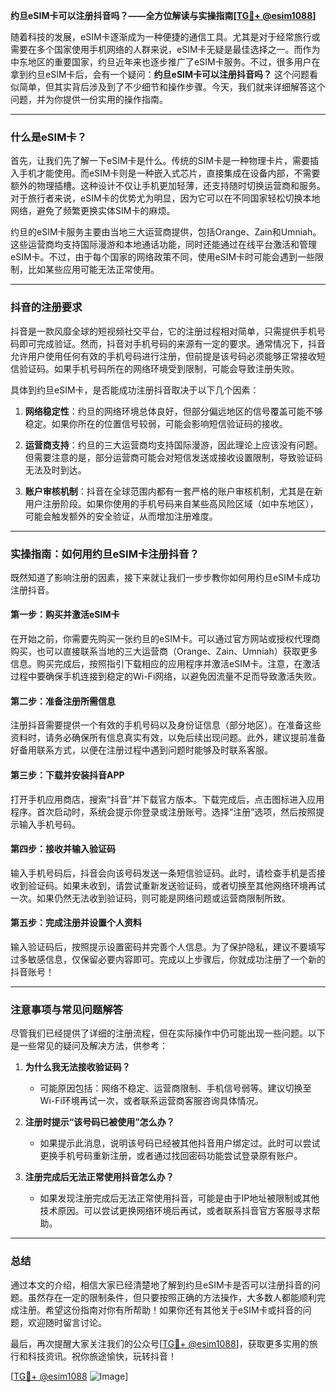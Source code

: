 **约旦eSIM卡可以注册抖音吗？——全方位解读与实操指南[[TG💪+ @esim1088](https://t.me/s/esim1088)]**

随着科技的发展，eSIM卡逐渐成为一种便捷的通信工具。尤其是对于经常旅行或需要在多个国家使用手机网络的人群来说，eSIM卡无疑是最佳选择之一。而作为中东地区的重要国家，约旦近年来也逐步推广了eSIM卡服务。不过，很多用户在拿到约旦eSIM卡后，会有一个疑问：**约旦eSIM卡可以注册抖音吗？** 这个问题看似简单，但其实背后涉及到了不少细节和操作步骤。今天，我们就来详细解答这个问题，并为你提供一份实用的操作指南。

---

### 什么是eSIM卡？

首先，让我们先了解一下eSIM卡是什么。传统的SIM卡是一种物理卡片，需要插入手机才能使用。而eSIM卡则是一种嵌入式芯片，直接集成在设备内部，不需要额外的物理插槽。这种设计不仅让手机更加轻薄，还支持随时切换运营商和服务。对于旅行者来说，eSIM卡的优势尤为明显，因为它可以在不同国家轻松切换本地网络，避免了频繁更换实体SIM卡的麻烦。

约旦的eSIM卡服务主要由当地三大运营商提供，包括Orange、Zain和Umniah。这些运营商均支持国际漫游和本地通话功能，同时还能通过在线平台激活和管理eSIM卡。不过，由于每个国家的网络政策不同，使用eSIM卡时可能会遇到一些限制，比如某些应用可能无法正常使用。

---

### 抖音的注册要求

抖音是一款风靡全球的短视频社交平台，它的注册过程相对简单，只需提供手机号码即可完成验证。然而，抖音对手机号码的来源有一定的要求。通常情况下，抖音允许用户使用任何有效的手机号码进行注册，但前提是该号码必须能够正常接收短信验证码。如果手机号码所在的网络环境受到限制，可能会导致注册失败。

具体到约旦eSIM卡，是否能成功注册抖音取决于以下几个因素：

1. **网络稳定性**：约旦的网络环境总体良好，但部分偏远地区的信号覆盖可能不够稳定。如果你所在的位置信号较弱，可能会影响短信验证码的接收。
   
2. **运营商支持**：约旦的三大运营商均支持国际漫游，因此理论上应该没有问题。但需要注意的是，部分运营商可能会对短信发送或接收设置限制，导致验证码无法及时到达。

3. **账户审核机制**：抖音在全球范围内都有一套严格的账户审核机制，尤其是在新用户注册阶段。如果你使用的手机号码来自某些高风险区域（如中东地区），可能会触发额外的安全验证，从而增加注册难度。

---

### 实操指南：如何用约旦eSIM卡注册抖音？

既然知道了影响注册的因素，接下来就让我们一步步教你如何用约旦eSIM卡成功注册抖音。

#### 第一步：购买并激活eSIM卡

在开始之前，你需要先购买一张约旦的eSIM卡。可以通过官方网站或授权代理商购买，也可以直接联系当地的三大运营商（Orange、Zain、Umniah）获取更多信息。购买完成后，按照指引下载相应的应用程序并激活eSIM卡。注意，在激活过程中要确保手机连接到稳定的Wi-Fi网络，以避免因流量不足而导致激活失败。

#### 第二步：准备注册所需信息

注册抖音需要提供一个有效的手机号码以及身份证信息（部分地区）。在准备这些资料时，请务必确保所有信息真实有效，以免后续出现问题。此外，建议提前准备好备用联系方式，以便在注册过程中遇到问题时能够及时联系客服。

#### 第三步：下载并安装抖音APP

打开手机应用商店，搜索“抖音”并下载官方版本。下载完成后，点击图标进入应用程序。首次启动时，系统会提示你登录或注册账号。选择“注册”选项，然后按照提示输入手机号码。

#### 第四步：接收并输入验证码

输入手机号码后，抖音会向该号码发送一条短信验证码。此时，请检查手机是否接收到验证码。如果未收到，请尝试重新发送验证码，或者切换至其他网络环境再试一次。如果仍然无法收到验证码，则可能是网络问题或运营商限制所致。

#### 第五步：完成注册并设置个人资料

输入验证码后，按照提示设置密码并完善个人信息。为了保护隐私，建议不要填写过多敏感信息，仅保留必要内容即可。完成以上步骤后，你就成功注册了一个新的抖音账号！

---

### 注意事项与常见问题解答

尽管我们已经提供了详细的注册流程，但在实际操作中仍可能出现一些问题。以下是一些常见的疑问及解决方法，供参考：

1. **为什么我无法接收验证码？**
   - 可能原因包括：网络不稳定、运营商限制、手机信号弱等。建议切换至Wi-Fi环境再试一次，或者联系运营商客服咨询具体情况。

2. **注册时提示“该号码已被使用”怎么办？**
   - 如果提示此消息，说明该号码已经被其他抖音用户绑定过。此时可以尝试更换手机号码重新注册，或者通过找回密码功能尝试登录原有账户。

3. **注册完成后无法正常使用抖音怎么办？**
   - 如果发现注册完成后无法正常使用抖音，可能是由于IP地址被限制或其他技术原因。可以尝试更换网络环境后再试，或者联系抖音官方客服寻求帮助。

---

### 总结

通过本文的介绍，相信大家已经清楚地了解到约旦eSIM卡是否可以注册抖音的问题。虽然存在一定的限制条件，但只要按照正确的方法操作，大多数人都能顺利完成注册。希望这份指南对你有所帮助！如果你还有其他关于eSIM卡或抖音的问题，欢迎随时留言讨论。

最后，再次提醒大家关注我们的公众号[[TG💪+ @esim1088](https://t.me/s/esim1088)]，获取更多实用的旅行和科技资讯。祝你旅途愉快，玩转抖音！

[[TG💪+ @esim1088](https://t.me/s/esim1088) ![Image](https://i.postimg.cc/4NQfJmqS/Snipaste-2025-05-13-00-14-12.png)]